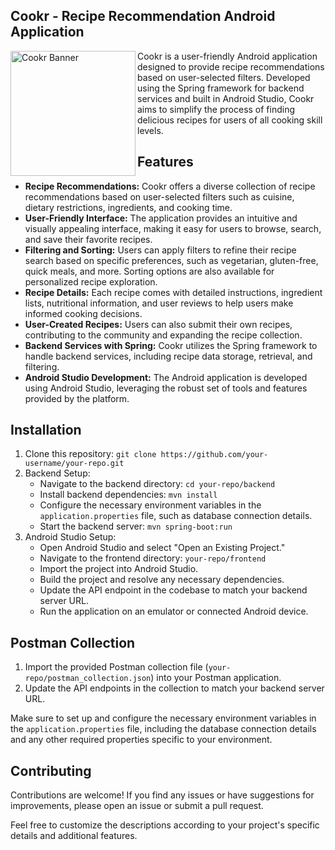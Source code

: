 ## Cookr - Recipe Recommendation Android Application

<img src="https://media.discordapp.net/attachments/238684365930889216/1114702780347711648/Cookr-removebg-preview.png?width=488&height=488" alt="Cookr Banner" align="left" width="200">

Cookr is a user-friendly Android application designed to provide recipe recommendations based on user-selected filters. Developed using the Spring framework for backend services and built in Android Studio, Cookr aims to simplify the process of finding delicious recipes for users of all cooking skill levels.

## Features
- **Recipe Recommendations:** Cookr offers a diverse collection of recipe recommendations based on user-selected filters such as cuisine, dietary restrictions, ingredients, and cooking time.
- **User-Friendly Interface:** The application provides an intuitive and visually appealing interface, making it easy for users to browse, search, and save their favorite recipes.
- **Filtering and Sorting:** Users can apply filters to refine their recipe search based on specific preferences, such as vegetarian, gluten-free, quick meals, and more. Sorting options are also available for personalized recipe exploration.
- **Recipe Details:** Each recipe comes with detailed instructions, ingredient lists, nutritional information, and user reviews to help users make informed cooking decisions.
- **User-Created Recipes:** Users can also submit their own recipes, contributing to the community and expanding the recipe collection.
- **Backend Services with Spring:** Cookr utilizes the Spring framework to handle backend services, including recipe data storage, retrieval, and filtering.
- **Android Studio Development:** The Android application is developed using Android Studio, leveraging the robust set of tools and features provided by the platform.

## Installation
1. Clone this repository: `git clone https://github.com/your-username/your-repo.git`
2. Backend Setup:
   - Navigate to the backend directory: `cd your-repo/backend`
   - Install backend dependencies: `mvn install`
   - Configure the necessary environment variables in the `application.properties` file, such as database connection details.
   - Start the backend server: `mvn spring-boot:run`
3. Android Studio Setup:
   - Open Android Studio and select "Open an Existing Project."
   - Navigate to the frontend directory: `your-repo/frontend`
   - Import the project into Android Studio.
   - Build the project and resolve any necessary dependencies.
   - Update the API endpoint in the codebase to match your backend server URL.
   - Run the application on an emulator or connected Android device.

## Postman Collection
1. Import the provided Postman collection file (`your-repo/postman_collection.json`) into your Postman application.
2. Update the API endpoints in the collection to match your backend server URL.

Make sure to set up and configure the necessary environment variables in the `application.properties` file, including the database connection details and any other required properties specific to your environment.

## Contributing
Contributions are welcome! If you find any issues or have suggestions for improvements, please open an issue or submit a pull request.

Feel free to customize the descriptions according to your project's specific details and additional features.
